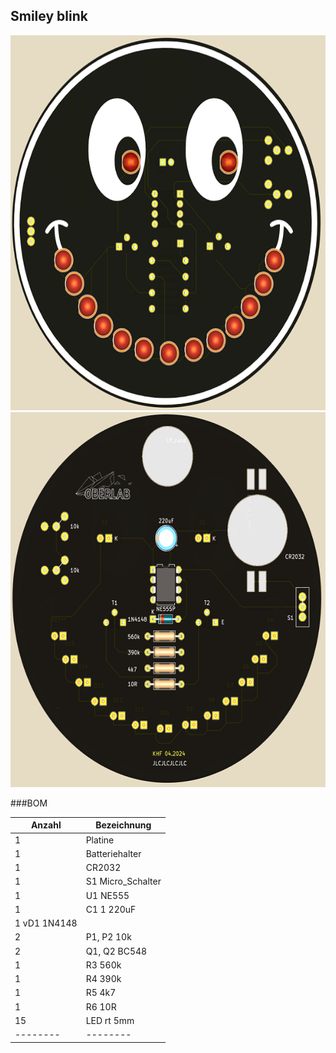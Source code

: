 ## Smiley blink

<img src="/pic/Smiley_blink_F.png" height="600">  <img src="/pic/Smiley_blink_B.png" height="600">


###BOM

| Anzahl | Bezeichnung | 
| -------- | -------- | 
|1	|Platine|
|1	|Batteriehalter|
|1	|CR2032|
|1	|S1 Micro_Schalter|
|1	|U1 NE555|
|1|	C1 1 220uF|
|1	vD1 1N4148|
|2	|P1, P2 10k|
|2	|Q1, Q2 BC548|
|1	|R3 560k|
|1	|R4 390k|
|1	|R5 4k7|
|1	|R6 10R|
|15	|LED rt 5mm|
|--------	|--------|
